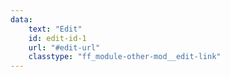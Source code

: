 ```yaml
---
data:
    text: "Edit"
    id: edit-id-1
    url: "#edit-url"
    classtype: "ff_module-other-mod__edit-link"
---
```

